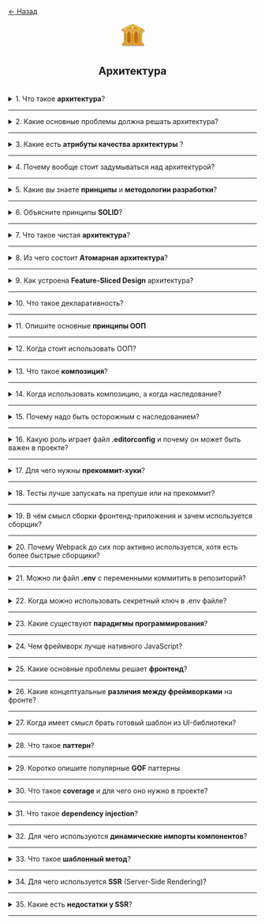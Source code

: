 <a href="./README.md">← Назад</a>

<div align="center">
  <img src="../../assets/icons/icons-for-titles/architecture.png">
  <h2>Архитектура</h2>
</div>
<br />

<details>
<summary><span>1. Что такое <b>архитектура</b>?</span></summary>
<br />

**Архитектура** — это структурный подход к построению приложения, определяющий взаимодействие компонентов, обработку данных, масштабируемость и удобство сопровождения.

Можно сказать, что это совокупность ключевых решений, принятых на этапе проектирования, которые впоследствии сложно изменить — именно они задают вектор развития всей системы.

</details>

---

<details>
<summary><span>2. Какие основные проблемы должна решать архитектура?</span></summary>
<br />

Архитектура должна снижать зацепленность (coupling) — то есть минимизировать количество зависимостей между частями системы, — и одновременно управлять связанностью (cohesion), обеспечивая логичное объединение связанных элементов. Это позволяет системе быть гибкой, масштабируемой и легко расширяемой.

Также архитектура решает вопросы разделения ответственности, управляемости, тестируемости и устойчивости к изменениям.

</details>

---

<details>
<summary><span>3. Какие есть <b>атрибуты качества архитектуры</b> ?</span></summary>
<br />

Ключевые атрибуты качества архитектуры включают:

- **Читаемость (readability)** — облегчает понимание структуры и логики кода.
- **Переиспользуемость (reusability)** — позволяет использовать компоненты повторно без дублирования.
- **Слабая связанность и высокая зацепленность** — минимизируют зависимости и повышают устойчивость к изменениям.
- **Гибкость (flexibility)** — упрощает адаптацию архитектуры под меняющиеся бизнес-требования.
- **Надёжность (reliability)** — достигается через тестирование, ревью и контроль ошибок.
- **Поддерживаемость (maintainability)** — позволяет эффективно развивать и исправлять систему.
- **Тестируемость (testability)** — упрощает написание и выполнение тестов.

</details>

---

<details>
<summary><span>4. Почему вообще стоит задумываться над архитектурой?</span></summary>
<br />

Хорошая архитектура помогает создавать систему, которую проще масштабировать, сопровождать и адаптировать под новые требования. Она обеспечивает устойчивость к изменениям и упрощает командную работу.

Без архитектурного фундамента проект может быстро превратиться в хаос: правки становятся рискованными, развитие — замедляется, а сопровождение требует всё больше усилий.

</details>

---

<details>  
<summary><span>5. Какие вы знаете <b>принципы</b> и <b>методологии разработки</b>?</span></summary>  
<br />

- **DRY (Don’t Repeat Yourself)** — избегай дублирования кода и логики, выноси повторяющееся в отдельные единицы.
- **KISS (Keep It Simple, Stupid)** — простота важнее излишней умности, решения должны быть понятными и лаконичными.
- **SOC (Separation of Concerns)** — разделение ответственности: каждая часть системы должна заниматься своей задачей.
- **FF (Fail Fast)** — чем раньше система сообщает об ошибке, тем проще её отловить и устранить.
- **YAGNI (You Ain’t Gonna Need It)** — не стоит реализовывать то, что не требуется прямо сейчас.
- **SOLID** — методология построения надёжного и расширяемого ООП-кода, основанная на пяти принципах (Single Responsibility, Open/Closed и пр.).
- **TDD (Test-Driven Development)** — разработка через тестирование: сначала пишутся тесты, потом код, удовлетворяющий этим тестам.
- **TDA (Test-Driven Architecture)** — архитектура проектируется с учётом тестируемости, часто в связке с TDD.
- **DDD (Domain-Driven Design)** — проектирование вокруг предметной области, где архитектура отражает бизнес-логику.

Эти подходы помогают создавать код, который проще масштабировать, сопровождать и адаптировать.

</details>

---

<details>
<summary><span>6. Объясните принципы <b>SOLID</b>?</span></summary>
<br />

- **S — Single Responsibility Principle (SRP)**: каждый модуль должен отвечать только за одну часть функциональности, работая в одном домене
- **O — Open/Closed Principle (OCP)**: код должен быть открыт для расширения, но закрыт для модификации.
- **L — Liskov Substitution Principle (LSP)**: подклассы должны полноценно заменять базовые классы без нарушения логики.
- **I — Interface Segregation Principle (ISP)**: не стоит заставлять объект реализовывать интерфейс, который ему не нужен.
- **D — Dependency Inversion Principle (DIP)**: зависимости должны строиться от абстракций, а не от конкретных реализаций.

</details>

---

<details>  
<summary><span>7. Что такое чистая <b>архитектура</b>?</span></summary>  
<br />

**Чистая архитектура** — это подход к проектированию системы, при котором бизнес-логика отделена от инфраструктуры, пользовательского интерфейса и других внешних слоёв. Архитектура строится вокруг независимых слоёв, где зависимости направлены внутрь — к ядру приложения.

**Основные идеи:**

- В центре — бизнес-правила: сущности (Entities) и сценарии использования (Use Cases).
- Внешние слои (UI, базы данных, фреймворки) легко заменяемы.
- Связь между слоями осуществляется через абстракции (интерфейсы), реализуя принцип инверсии зависимостей.

Такой подход делает проект гибким, легко тестируемым и устойчивым к изменениям во внешней среде.

</details>

---

<details>
<summary><span>8. Из чего состоит <b>Атомарная архитектура</b>?</span></summary>
<br />

Атомарная архитектура — это подход к организации UI компонентов, основанный на принципах Atomic Design. Он делит интерфейс на уровни абстракции:

- **Atoms** — базовые элементы: кнопки, инпуты, иконки.
- **Molecules** — простые композиции атомов, например, форма авторизации.
- **Organisms** — более сложные блоки, состоящие из молекул и атомов, например, хедер.
- **Templates** — макеты страниц с расставленными организмами.
- **Pages** — конкретные реализации шаблонов с реальными данными.

Такой подход повышает переиспользуемость компонентов и упрощает поддержку дизайна.

</details>

---

<details>
<summary><span>9. Как устроена <b>Feature-Sliced Design</b> архитектура?</span></summary>
<br />

Feature-Sliced Design (FSD) — это подход к построению фронтенд-архитектуры, ориентированный на масштабируемость и удобство сопровождения крупных проектов. Он базируется на разделении по бизнес-сущностям и уровням абстракции.

**Основные уровни:**

- **App** — конфигурация и глобальная инициализация приложения.
- **Processes** — сквозные бизнес-процессы (например, оформление заказа).
- **Pages** — конкретные страницы, связывающие UI и бизнес-логику.
- **Widgets** — составные блоки, объединяющие несколько фичей и UI-элементов.
- **Features** — независимые бизнес-функции (например, фильтр товаров).
- **Entities** — модели и логика бизнес-сущностей (например, пользователь, товар).
- **Shared** — общие утилиты, компоненты, типы и стили, доступные всем слоям.

**Ключевые архитектурные принципы:**

- **Разделение логики и UI** внутри каждого модуля: бизнес-логика и визуальное представление обособлены для гибкости и тестируемости.
- **Импорты через Public API** — доступ к внешним модулям осуществляется только через строго определённый публичный интерфейс (`index.ts`).
- **Односторонняя направленность зависимостей:** можно импортировать из нижележащего слоя в верхний, но не наоборот. Исключение — слой `shared`, который доступен всем.

</details>

---

<details>
<summary><span>10. Что такое декларативность?</span></summary>
<br />

Декларативность — это стиль программирования, при котором разработчик описывает **что** должно быть сделано, а не **как** это должно выполняться. Вместо явных шагов, управление передаётся среде выполнения или фреймворку.

Примеры:

- В HTML: `<button disabled>` — мы не описываем, как именно кнопка становится неактивной.
- В Vue: `v-if="isVisible"` — мы говорим, что элемент отображается при определённом условии, не управляя DOM вручную.

Такой подход упрощает чтение кода, повышает его выразительность и снижает количество ошибок при взаимодействии с низкоуровневыми деталями.

</details>

---

<details>
<summary><span>11. Опишите основные <b>принципы ООП</b></span></summary>
<br />

- **Инкапсуляция** — сокрытие внутренней реализации и предоставление публичного интерфейса. Данные защищены от прямого вмешательства извне.
- **Наследование** — возможность создавать новые классы на основе существующих, повторно используя логику и расширяя функциональность.
- **Полиморфизм** — единый интерфейс для разных типов объектов. Позволяет вызывать методы без знания точного типа объекта.
- **Абстракция** — выделение ключевых характеристик объекта и сокрытие сложных деталей. Фокус на том, что важно, а не как это реализовано.

</details>

---

<details>
<summary><span>12. Когда стоит использовать ООП?</span></summary>
<br />

Объектно-ориентированное программирование (ООП) стоит использовать, когда:

- система содержит множество похожих сущностей с общими свойствами и поведением (например, пользователи, товары, заказы),
- требуется чёткое моделирование структуры и взаимодействий внутри приложения,
- проект большой и предполагает долгосрочное развитие,
- необходимо легко расширять и переиспользовать код (через наследование, интерфейсы и абстракции),
- используется язык с типизацией (например, TypeScript), где классы упрощают автодополнение и делают код безопаснее.

ООП особенно полезно для построения сложных архитектур с насыщенной бизнес-логикой.

Важно: для небольших утилит и простых скриптов функциональный стиль может быть эффективнее — он компактнее и проще в поддержке.

</details>

---

<details>
<summary><span>13. Что такое <b>композиция</b>?</span></summary>
<br />

Композиция — это принцип проектирования, при котором поведение объектов формируется путём объединения других объектов или функций, а не через наследование. Вместо создания вложенных иерархий, компоненты "собираются" из меньших строительных блоков.

Преимущества композиции:

- Более гибкая структура кода.
- Лёгкая переиспользуемость и замена частей.
- Упрощённое тестирование и сопровождение.

Пример: вместо класса `AuthUser`, наследующего `User`, можно создать объект `User` и "прикрепить" к нему логику авторизации как отдельный модуль.

</details>

---

<details>
<summary><span>14. Когда использовать композицию, а когда наследование?</span></summary>
<br />

Выбор между композицией и наследованием зависит от задач и гибкости архитектуры:

**Композиция** - стоит использовать, когда:

- нужны гибкие и переиспользуемые блоки логики,
- поведение должно задаваться динамически,
- объекты состоят из независимых частей (например, пользователь с разными ролями).

**Наследование** - уместно, когда:

- существует чёткая иерархия объектов,
- базовая логика должна расширяться, но не изменяться,
- необходимо переиспользовать поведение в подклассах.

💡 Обычно композиция предпочтительнее — она снижает связанность, делает код модульным и лучше сочетается с современными подходами (например, хуками в Vue или React).

</details>

---

<details>
<summary><span>15. Почему надо быть осторожным с наследованием?</span></summary>
<br />

Наследование может привести к излишней связанности и хрупкости системы. Изменения в базовом классе автоматически затрагивают все подклассы, что повышает риск непредвиденных багов. Также наследование часто провоцирует глубокие и запутанные иерархии, усложняющие сопровождение и тестирование.

Кроме того:

- Может нарушаться инкапсуляция.
- Подклассы становятся зависимыми от внутренней логики родителя.
- Трудно переиспользовать логику без дублирования.

💡 В современных приложениях, как правило, используют **не более одного уровня наследования**, отдавая предпочтение композиции — она гибче и проще в сопровождении.

</details>

---

<details>
<summary><span>16. Какую роль играет файл <b>.editorconfig</b> и почему он может быть важен в проекте?</span></summary>
<br />

Файл `.editorconfig` позволяет задать единые правила оформления кода для всех участников команды — от отступов и кодировки до способа окончания строк. Это помогает сохранить консистентность стиля во всём проекте, особенно если разработчики используют разные редакторы.

Хотя `.editorconfig` напрямую не влияет на архитектуру, он косвенно поддерживает её чистоту — единый стиль упрощает чтение, понимание и сопровождение кода, а значит снижает риски для архитектурных решений.

</details>

---

<details>
<summary><span>17. Для чего нужны <b>прекоммит-хуки</b>?</span></summary>
<br />

Прекоммит-хуки — это скрипты, которые автоматически запускаются перед коммитом в Git. Они помогают проверить и подготовить изменения до того, как они попадут в репозиторий.

Зачем они нужны:

- Проверка качества кода (линтинг, форматирование).
- Запуск тестов — чтобы не закоммитить баги.
- Удаление временных или лишних файлов.
- Соблюдение единых стандартов в команде.

Хотя прекоммит-хуки не влияют напрямую на архитектуру, они **поддерживают стабильность проекта** и помогают избежать случайных или плохих изменений в коде.

</details>

---

<details>
<summary><span>18. Тесты лучше запускать на препуше или на прекоммит?</span></summary>
<br />

Тесты лучше запускать на <b>препуше</b>, а не на прекоммите.

Почему:

- Прекоммит должен быть быстрым — он запускается часто, и долгие тесты могут мешать работе.
- Препуш запускается реже (только перед отправкой изменений на сервер), поэтому там уместно проверять, что всё действительно работает.

Такой подход экономит время и сохраняет качество кода.

</details>

---

<details>
<summary><span>19. В чём смысл сборки фронтенд-приложения и зачем используется сборщик?</span></summary>
<br />

**Сборка** — это процесс преобразования исходного кода в финальную версию, готовую для запуска в браузере. Сборщик (например, `Vite`, `Webpack`) помогает объединить модули, стили, изображения и другие ресурсы в оптимизированный пакет.

**Зачем это нужно:**

- **Минификация** — удаление лишнего кода и уменьшение размера файлов.
- **Объединение модулей** — сокращает количество сетевых запросов.
- **Преобразование синтаксиса** — поддержка современных технологий: `TypeScript`, `JSX`, `SCSS`.
- **Оптимизация производительности** — сжатие, кэширование, отложенная загрузка.
- **Удаление dev-кода** — исключение тестов, логов и других элементов, не нужных в продакшене.
- **Поддержка архитектуры** — сборщик помогает организовать проект: `alias`-ы, корректные импорты, соблюдение слоёв.

**Сборка** — это не просто упаковка, а ключевой этап подготовки **надёжного**, **быстрого** и **поддерживаемого** фронтенд-приложения.

</details>

---

<details>
<summary><span>20. Почему Webpack до сих пор активно используется, хотя есть более быстрые сборщики?</span></summary>
<br />

- **Мощная настройка** — позволяет контролировать процесс сборки до мельчайших деталей.
- **Глубокая интеграция** — многие крупные проекты и библиотеки (особенно корпоративные) уже используют Webpack.
- **Широкая экосистема** — большое количество плагинов, лоадеров и готовых решений
- **Совместимость с разными технологиями** — легко подружить с `TypeScript`, `React`, `Vue`, `SCSS` и другими.
- **Универсальность** — подходит как для frontend, так и для backend-сборки.
- **Поддержка Webpack Module Federation** — востребовано в сложных микрофронтендах.

Хотя современные сборщики быстрее и проще в освоении, Webpack остаётся надёжным выбором для проектов с нестандартными требованиями или сложной архитектурой.

</details>

---

<details>
<summary><span>21. Можно ли файл <b>.env</b> с переменными коммитить в репозиторий?</span></summary>
<br />

В большинстве случаев файл `.env` **не следует коммитить** в репозиторий, особенно если он содержит **секретные данные**: токены, пароли, ключи API и прочую конфиденциальную информацию.

Утечка ключей может привести к взлому системы или потере ресурсов.

Поэтому файл `.env` следует добавлять в `.gitignore`, чтобы он не попадал в репо.

Исключения возможны, если `.env` не содержит чувствительных данных и нужен для тестов, но даже тогда лучше быть осторожным.

</details>

---

<details>
<summary><span>22. Когда можно использовать секретный ключ в .env файле?</span></summary>
<br />

Секретный ключ можно использовать в `.env` файле, **если он не попадает в финальную сборку приложения** и обрабатывается только на серверной стороне. Такие переменные не должны быть доступны в браузере или клиентском JavaScript.

Если ключ используется в клиентском коде (например, в `.env.public`), его нужно либо зашифровать, либо заменить на промежуточные прокси-решения.

</details>

---

<details>
<summary><span>23. Какие существуют <b>парадигмы программирования</b>?</span></summary>
<br />

Парадигмы программирования — это подходы к организации кода и построению логики приложения. Каждая парадигма задаёт свой стиль мышления и проектирования.

**Основные парадигмы:**

- **Императивная** — описывает _как_ достичь цели с помощью последовательных шагов. Примеры: `JavaScript`, `C`.
- **Процедурная** — разновидность императивной, делает упор на использование функций и процедур. Примеры: `Pascal`, `C`.
- **Декларативная** — описывает _что_ должно быть сделано, а не _как_. Примеры: `HTML`, `SQL`, шаблоны во `Vue`.
- **Объектно-ориентированная (ООП)** — строится вокруг объектов с состоянием и поведением. Использует классы, наследование и полиморфизм.
- **Функциональная** — делает акцент на чистые функции, неизменяемость данных и композицию. Примеры: `Haskell`, `Elm`, `Ramda.js`.
- **Событийно-ориентированная** — поведение строится вокруг обработки событий. Часто используется в UI и асинхронных системах.
- **Реактивная** — отслеживает изменения данных во времени и автоматически обновляет зависимые элементы (например, интерфейс). Примеры: `RxJS`, реактивность во `Vue`.
- **Логическая** — основана на правилах и логических выводах вместо явных инструкций. Пример: `Prolog`.

Современные языки часто поддерживают **мультипарадигменный подход**, позволяя сочетать несколько стилей (например, `TypeScript` сочетает ООП, функциональный и реактивный подходы).

</details>

---

<details>
<summary><span>24. Чем фреймворк лучше нативного JavaScript?</span></summary>
<br />

Фреймворки упрощают разработку за счёт готовой архитектуры, реактивности и инструментов, которые пришлось бы реализовывать вручную в чистом JavaScript.

**Преимущества фреймворка:**

- **Оптимизация DOM-операций** — виртуальный DOM и реактивность снижают количество ручных манипуляций, ускоряют интерфейс.
- **Расширяемость компонентов** — вместо наследования используются механизмы компоновки (composition) и сборки, что делает архитектуру гибче.
- **Упрощение логики** — не нужно вручную реализовывать состояние, связи между компонентами и механизм обновлений.
- **Удобный API для взаимодействия** — декларативный подход позволяет легко управлять жизненным циклом, передавать данные и компоновать UI.

Фреймворк — это не просто синтаксис, а **среда с лучшими практиками**, архитектурой и поддержкой, что позволяет фокусироваться на бизнес-логике, а не на рутинной работе.

</details>

---

<details>
<summary><span>25. Какие основные проблемы решает <b>фронтенд</b>?</span></summary>
<br />

Фронтенд — это не просто отрисовка кнопок, а целая система, решающая множество технических задач для создания удобных, быстрых и отзывчивых интерфейсов.

**Ключевые задачи, которые решает фронтенд:**

- **Оптимизация работы с DOM** — прямые манипуляции с DOM могут быть дорогими по ресурсам. Для повышения производительности применяются виртуальный DOM, реактивность и декларативные шаблоны.
- **Роутинг** — управление отображением различных страниц и состояний без перезагрузки (SPA). Современные фреймворки предоставляют удобные механизмы маршрутизации.
- **Управление состоянием** — централизованное хранилище (`store`) позволяет синхронизировать данные между компонентами (например, `Pinia`, `Vuex`, `Redux`).
- **Коммуникация между компонентами** — используются механизмы вроде `props`, событий, `provide/inject`, `composables` для связи между частями интерфейса без жёсткой связанности.
- **Организация архитектуры** — фронтенд определяет, как структурировать проект: по слоям, по фичам, с разделением логики и представления.
- **Пользовательский опыт (UX)** — анимации, отклики интерфейса, адаптивность под разные устройства и состояния пользователя реализуются на фронте.
- **Работа с асинхронностью и API** — фронтенд получает данные с сервера, обрабатывает загрузки, ошибки и обновляет интерфейс в режиме реального времени.

Современные фреймворки и библиотеки помогают решать эти задачи эффективно, делая интерфейсы не только красивыми, но и быстрыми, масштабируемыми и удобными для поддержки.

</details>

---

<details>
<summary><span>26. Какие концептуальные <b>различия между фреймворками</b> на фронте?</span></summary>
<br />

Фронтенд-фреймворки (`Vue`, `React`, `Angular`, `Svelte`, `Solid`) решают схожие задачи: управление интерфейсом, состоянием, роутингом, реактивностью и т.д.  
Но делают это по-разному — отличаясь архитектурой, философией и подходами к разработке.

**Ключевые концептуальные различия:**

- **Архитектурный подход**

  - `Vue` — декларативность, шаблоны (`template`) + `Composition API`, гибкая архитектура. FSD (feature-sliced design) ложится органично.
  - `React` — функциональный стиль, всё через `JSX`, логика и разметка объединены, архитектура гибкая, формируется вручную.
  - `Angular` — строгая архитектура: MVC, DI (внедрение зависимостей), аннотации и модули. Ориентирован на корпоративные приложения.
  - `Svelte` — компилируемый фреймворк, без виртуального DOM, с минимальной абстракцией.
  - `Solid` — fine-grained реактивность, максимальная производительность, JSX-подход как у React, но без виртуального DOM.

- **Связь шаблона и логики**

  - `Vue` — шаблон + логика разделены (`template`, `script`, `style`).
  - `React` — логика и разметка объединены в `JSX`.
  - `Angular` — шаблоны в отдельных HTML-файлах, логика в `TypeScript`-классах.
  - `Svelte` — структура похожа на `Vue`, но компилируется.
  - `Solid` — логика в `JSX`, как у React, но реактивность более низкоуровневая.

- **Состояние и реактивность**

  - `Vue` — встроенная реактивность через `ref`, `reactive`.
  - `React` — хук-подход (`useState`, `useEffect`), перерендер всего компонента.
  - `Angular` — императивный подход, с возможностью использовать `RxJS`.
  - `Svelte / Solid` — реактивность на уровне переменных, без перерендера всего компонента.

- **Коммуникация между компонентами**

  - `Vue` — `props`, события, `provide/inject`, `composables`.
  - `React` — `props`, `context`, кастомные хуки.
  - `Angular` — `@Input`, `@Output`, сервисы.
  - `Svelte / Solid` — `props`, контексты, функции и реактивные переменные.

- **Типизация и строгая структура**

  - `Vue` — гибкий, можно использовать TypeScript, но не обязательно.
  - `React` — полностью совместим с TypeScript.
  - `Angular` — строго типизированный (TypeScript обязателен).
  - `Svelte` — поддерживает TypeScript, но гибко.
  - `Solid` — заточен под TypeScript, API дружелюбен к типизации.

- **Размер и производительность**

  - `Svelte / Solid` — минимальный размер бандла, высокая производительность за счёт компиляции.
  - `Vue / React` — умеренный размер, хорошо оптимизируются.
  - `Angular` — самый тяжёлый, но масштабируемый для больших команд и проектов.

- **Зрелость и сообщество**
  - `React / Vue / Angular` — зрелые, с большим сообществом и экосистемой.
  - `Svelte / Solid` — моложе, стремительно развиваются, фокус на производительности.

---

💡 **Итог**: все фреймворки решают одни и те же задачи (UI, состояние, взаимодействие), но делают это по-своему. Выбор зависит от:

- требований проекта,
- размера команды,
- предпочтений по архитектуре (строгость vs гибкость),
- уровня перформанса и типизации.

</details>

---

<details>
<summary><span>27. Когда имеет смысл брать готовый шаблон из UI-библиотеки?</span></summary>
<br />

Готовые шаблоны из UI-библиотек стоит использовать, когда важно быстро создать интерфейс с минимальными затратами на дизайн, вёрстку и тестирование компонентов.

**Имеет смысл использовать шаблон, если:**

- **Нужна высокая скорость разработки** — шаблон помогает быстро собрать интерфейс без проработки стилей с нуля.
- **Проект не требует уникального дизайна** — например, для админок, MVP, дашбордов или внутренних систем.
- **Важно сохранить визуальную консистентность** — готовые шаблоны обеспечивают единый стиль и поведение всех компонентов.
- **Компоненты сложные по логике** — таблицы с пагинацией, формы с валидацией, модалки, селекты — такие вещи проще брать готовыми.
- **Маленькая команда или нет дизайнера** — библиотека берёт на себя ответственность за визуальную часть.

**Когда лучше отказаться от шаблона:**

- Когда нужен кастомный UI, строго соответствующий бренду и дизайну.
- Если библиотека тянет за собой лишние зависимости и увеличивает размер бандла.
- Когда кастомизация шаблона сложнее и дольше, чем реализация компонента с нуля.

💡 **Компромиссный подход** — использовать UI-библиотеку как основу, кастомизируя только то, что важно для UX и визуального стиля проекта.

</details>

---

<details>
<summary><span>28. Что такое <b>паттерн</b>?</span></summary>
<br />

**Паттерн** — это типовое, хорошо зарекомендовавшее себя решение для часто возникающей задачи или архитектурной ситуации. Это не конкретный код, а **абстрактная модель** или идея, которую можно адаптировать под разные языки и проекты.

</details>

---

<details>
<summary><span>29. Коротко опишите популярные <b>GOF</b> паттерны</span></summary>
<br />

**Порождающие паттерны:**

- **Singleton (Одиночка)** — гарантирует, что у класса есть только один экземпляр, и предоставляет к нему глобальный доступ.
- **Factory Method (Фабричный метод)** — создание объектов через интерфейс, скрывая конкретные классы, которые создаются.
- **Builder (Строитель)** — пошаговая сборка сложного объекта с разными конфигурациями.
- **Abstract Factory (Абстрактная фабрика)** — создание групп связанных объектов без указания их конкретных классов.

**Структурные паттерны:**

- **Adapter (Адаптер)** — позволяет использовать несовместимые интерфейсы, оборачивая один интерфейс в другой.
- **Facade (Фасад)** — предоставляет упрощённый интерфейс к сложной системе, скрывая её внутреннюю реализацию.
- **Decorator (Декоратор)** — добавляет объекту новое поведение без изменения его структуры.
- **Proxy (Прокси)** — объект-заместитель, контролирующий доступ к другому объекту (например, кеш, логирование, защита).
- **Composite (Компоновщик)** — позволяет работать с древовидной структурой объектов как с единым целым.

**Поведенческие паттерны:**

- **Observer (Наблюдатель)** — оповещает подписанные объекты об изменении состояния наблюдаемого объекта.
- **Mediator (Медиатор)** — централизует коммуникацию между объектами, уменьшая связанность между ними.
- **Strategy (Стратегия)** — определяет семейство алгоритмов и позволяет подставлять нужный во время исполнения.
- **Iterator (Итератор)** — предоставляет единый способ перебора элементов коллекции, не раскрывая её внутреннюю структуру.
- **Command (Команда)** — инкапсулирует действие и его параметры, позволяя откладывать, логировать или отменять выполнение.

💡 Эти паттерны описаны в книге _Design Patterns: Elements of Reusable Object-Oriented Software_ (авторы — "Банда четырёх", GoF) и до сих пор применяются в проектировании архитектур, API и UI.

</details>

---

<details>
<summary><span>30. Что такое <b>coverage</b> и для чего оно нужно в проекте?</span></summary>
<br />

**Coverage (покрытие тестами)** — это метрика, показывающая, какая часть исходного кода была выполнена во время запуска тестов. Измеряется в процентах и помогает понять, насколько полно проверена логика приложения.

**Что показывает coverage:**

- Покрытие функций, условий, веток (`if/else`), циклов и отдельных строк.
- Какие участки кода были действительно выполнены при тестировании.
- Где остались "дыры" — непроверенные участки логики.

**Зачем нужен coverage:**

- Помогает оценить надёжность тестов и найти недостающие кейсы.
- Облегчает рефакторинг — видно, какие участки защищены тестами.
- Повышает стандарты качества — можно задать минимальный порог (например, 80%).

💡 Важно: **высокий coverage не гарантирует качество тестов**, но его отсутствие почти всегда говорит о рисках.

</details>

---

<details>
<summary><span>31. Что такое <b>dependency injection</b>?</span></summary>
<br />

**Dependency Injection (внедрение зависимостей)** — это паттерн, при котором объект получает свои зависимости (другие объекты, сервисы и т.п.) извне, а не создаёт их сам.

**Зачем нужен DI:**

- **Разделение ответственности** — объект не управляет созданием зависимостей, а просто использует их.
- **Тестируемость** — можно легко подменить зависимости на заглушки или моки.
- **Гибкость и масштабируемость** — удобно менять реализацию зависимостей без изменения основного кода.
- **Инверсия управления (IoC)** — контроль над созданием объектов передаётся внешней системе.

**Пример (псевдокод):**

```ts
// Без DI — объект сам создаёт зависимость
class UserService {
	constructor() {
		this.api = new ApiClient();
	}
}

// С DI — зависимость передаётся извне
class UserService {
	constructor(apiClient) {
		this.api = apiClient;
	}
}
```

</details>

---

<details>
<summary><span>32. Для чего используются <b>динамические импорты компонентов</b>?</span></summary>
<br />

**Динамический импорт** — это способ загружать компоненты только при необходимости, а не во время начальной загрузки приложения. Это важно для оптимизации производительности и управления размером бандла.

**Зачем использовать динамические импорты:**

- **Lazy-loading** — компоненты загружаются по требованию (например, при переходе на страницу), сокращая размер первого запроса.
- **Разделение кода (code-splitting)** — позволяет разбить приложение на независимые чанки, загружаемые отдельно.
- **Снижение нагрузки на клиента** — неиспользуемые компоненты не тянут ресурсы до тех пор, пока не понадобятся.
- **Ускорение первого рендера** — только критически важный код загружается сразу, остальное — позже.

**Примеры:**
**Vue 3:**

```js
const ProfilePage = defineAsyncComponent(() => import('@/pages/Profile.vue'));
```

**React:**

```js
export const SettingsPage = lazy(() => import('./SettingsPage'));
```

</details>

---

<details>
<summary><span>33. Что такое <b>шаблонный метод</b>?</span></summary>
<br />

**Шаблонный метод (Template Method)** — это поведенческий паттерн, который определяет общую последовательность шагов алгоритма, оставляя детали реализации для подклассов. Он задаёт структуру, а конкретные шаги могут переопределяться.

**Зачем используется:**

- Обеспечивает **контроль над алгоритмом**, позволяя переопределять только нужные части.
- Устраняет **дублирование** — общая логика оформлена в базовом классе.
- Способствует **расширяемости**, не ломая архитектуру.

**Пример:**

```ts
abstract class Page {
	render() {
		this.renderHeader();
		this.renderContent();
		this.renderFooter();
	}

	protected abstract renderContent(): void;

	private renderHeader() {
		console.log('Header');
	}

	private renderFooter() {
		console.log('Footer');
	}
}

class HomePage extends Page {
	protected renderContent() {
		console.log('Home content');
	}
}
```

💡 Page.render() — это шаблонный метод. Header и Footer фиксированы, а Content — переопределяется.

Итог: шаблонный метод — это способ задать "скелет" поведения, позволяя варьировать только определённые шаги, не изменяя структуру всего алгоритма.

</details>

---

<details>
<summary><span>34. Для чего используется <b>SSR</b> (Server-Side Rendering)?</span></summary>
<br />

**SSR (Server-Side Rendering)** — это техника, при которой HTML-страница генерируется на сервере, а не в браузере. Вместо загрузки пустого HTML и последующего рендеринга через JavaScript, клиент получает уже готовую HTML-разметку.

**Зачем используется SSR:**

- **Ускорение первого отображения страницы** — браузер сразу получает содержимое, без ожидания загрузки JS.
- **SEO-оптимизация** — поисковики лучше индексируют контент, если он сразу присутствует в HTML.
- **Снижение нагрузки на клиент** — особенно полезно на слабых устройствах или при медленном интернете.
- **Улучшение доступности и UX** — контент загружается быстрее, интерфейс выглядит стабильнее.

**Применяется в:**

- Витринных сайтах и маркетинговых страницах.
- Блогах, статьях, e-commerce проектах.
- Когда важно передать контент поисковикам и соцсетям быстро (например, для preview-карточек).

💡 SSR может сочетаться с SPA — это называется **гибридный рендеринг**, как в `Nuxt`, `Next.js`, `SvelteKit`.

</details>

---

<details>
<summary><span>35. Какие есть <b>недостатки у SSR</b>?</span></summary>
<br />

Несмотря на преимущества SSR (быстрый первый рендер, SEO, UX), у него есть и **существенные недостатки**, которые важно учитывать при выборе архитектуры.

**Недостатки SSR:**

- **Нагрузка на сервер** — каждое обращение требует генерации HTML на сервере, что увеличивает нагрузку при высоком трафике.
- **Сложность инфраструктуры** — нужен сервер или серверless-платформа для рендеринга, что усложняет деплой и масштабирование.
- **Увеличение времени отклика** — если сервер перегружен или сеть нестабильна, SSR может работать медленнее, чем SPA.
- **Меньшая интерактивность** — после загрузки HTML нужно выполнить гидратацию, что может тормозить работу интерфейса.
- **Сложности отладки и разработка** — SSR требует учёта окружения (`window`, `document` могут быть недоступны), что добавляет сложности в коде.
- **Больше нюансов в кэшировании** — важно грамотно настраивать кэш, иначе страницы будут перерендериваться слишком часто.

💡 SSR отлично подходит для публичных страниц, блогов, e-commerce, но может быть избыточным для внутренних SPA-интерфейсов или админок.

</details>

---

<!-- <details>
<summary><span></span></summary>
<br />

</details>

--- -->

<!--
может ли быть несколько стейт менеджеров для 1 приложения

Если запретили стейт менеджер на проекте, что делать, предложи как можно больше вариантов
Я хочу открыть приложение в нескольких вкладках браузера, как синхронизировать приложение
Что такое jwt токен
Как он работает на стороне фронта
При авторизации используются два вида токена, что знаешь об этом
Как на фронте правильно хранить токен авторизации?
Какую задачу решают тесты?
зачем нужен package.json и package-lock.json?? Нужно ли коммитить lock-файл?
 -->
